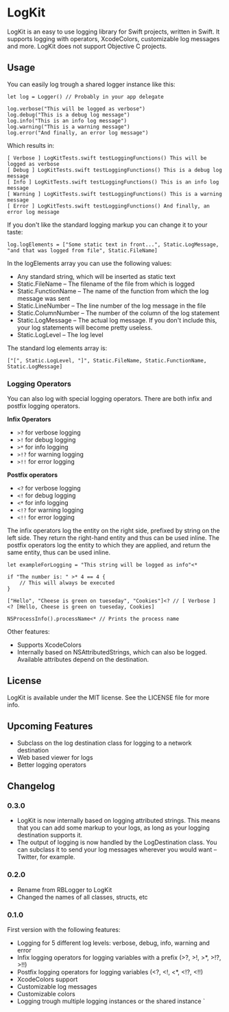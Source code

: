 # LogKit
LogKit is an easy to use logging library for Swift projects, written in Swift. It supports logging with operators, XcodeColors, customizable log messages and more. LogKit does not support Objective C projects.

## Usage

You can easily log trough a shared logger instance like this:

	let log = Logger() // Probably in your app delegate
	
	log.verbose("This will be logged as verbose")
	log.debug("This is a debug log message")
	log.info("This is an info log message")
	log.warning("This is a warning message")
	log.error("And finally, an error log message")

Which results in:

	[ Verbose ] LogKitTests.swift testLoggingFunctions() This will be logged as verbose
	[ Debug ] LogKitTests.swift testLoggingFunctions() This is a debug log message
	[ Info ] LogKitTests.swift testLoggingFunctions() This is an info log message
	[ Warning ] LogKitTests.swift testLoggingFunctions() This is a warning message
	[ Error ] LogKitTests.swift testLoggingFunctions() And finally, an error log message

If you don't like the standard logging markup you can change it to your taste:

	log.logElements = ["Some static text in front...", Static.LogMessage, "and that was logged from file", Static.FileName]

In the logElements array you can use the following values:

* Any standard string, which will be inserted as static text
* Static.FileName – The filename of the file from which is logged
* Static.FunctionName – The name of the function from which the log message was sent
* Static.LineNumber – The line number of the log message in the file
* Static.ColumnNumber – The number of the column of the log statement
* Static.LogMessage – The actual log message. If you don't include this, your log statements will become pretty useless.
* Static.LogLevel – The log level

The standard log elements array is:

	["[", Static.LogLevel, "]", Static.FileName, Static.FunctionName, Static.LogMessage]

### Logging Operators
You can also log with special logging operators. There are both infix and postfix logging operators.

__Infix Operators__

* `>?` for verbose logging
* `>!` for debug logging
* `>*` for info logging
* `>!?` for warning logging
* `>!!` for error logging

__Postfix operators__

* `<?` for verbose logging
* `<!` for debug logging
* `<*` for info logging
* `<!?` for warning logging
* `<!!` for error logging

The infix operators log the entity on the right side, prefixed by string on the left side. They return the right-hand entity and thus can be used inline. The postfix operators log the entity to which they are applied, and return the same entity, thus can be used inline.

	let exampleForLogging = "This string will be logged as info"<*

	if "The number is: " >* 4 == 4 {
		// This will always be executed
	}

	["Hello", "Cheese is green on tueseday", "Cookies"]<? // [ Verbose ]  <? [Hello, Cheese is green on tueseday, Cookies]

	NSProcessInfo().processName<* // Prints the process name

Other features:
* Supports XcodeColors
* Internally based on NSAttributedStrings, which can also be logged. Available attributes depend on the destination.

## License

LogKit is available under the MIT license. See the LICENSE file for more info.

## Upcoming Features
* Subclass on the log destination class for logging to a network destination
* Web based viewer for logs
* Better logging operators

## Changelog

### 0.3.0
* LogKit is now internally based on logging attributed strings. This means that you can add some markup to your logs, as long as your logging destination supports it.
* The output of logging is now handled by the LogDestination class. You can subclass it to send your log messages wherever you would want – Twitter, for example.

### 0.2.0
* Rename from RBLogger to LogKit
* Changed the names of all classes, structs, etc

### 0.1.0
First version with the following features:

* Logging for 5 different log levels: verbose, debug, info, warning and error
* Infix logging operators for logging variables with a prefix (>?, >!, >*, >!?, >!!)
* Postfix logging operators for logging variables (<?, <!, <*, <!?, <!!)
* XcodeColors support
* Customizable log messages
* Customizable colors
* Logging trough multiple logging instances or the shared instance
`